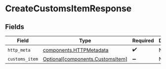 # CreateCustomsItemResponse


## Fields

| Field                                                                      | Type                                                                       | Required                                                                   | Description                                                                |
| -------------------------------------------------------------------------- | -------------------------------------------------------------------------- | -------------------------------------------------------------------------- | -------------------------------------------------------------------------- |
| `http_meta`                                                                | [components.HTTPMetadata](../../models/components/httpmetadata.md)         | :heavy_check_mark:                                                         | N/A                                                                        |
| `customs_item`                                                             | [Optional[components.CustomsItem]](../../models/components/customsitem.md) | :heavy_minus_sign:                                                         | N/A                                                                        |
